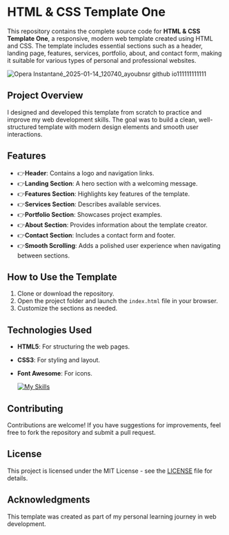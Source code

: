 # HTML & CSS Template One

This repository contains the complete source code for **HTML & CSS Template One**, a responsive, modern web template created using HTML and CSS. The template includes essential sections such as a header, landing page, features, services, portfolio, about, and contact form, making it suitable for various types of personal and professional websites.

![Opera Instantané_2025-01-14_120740_ayoubnsr github io111111111111](https://github.com/user-attachments/assets/6d5bf15f-581f-4125-bb0d-354848943d6f)

## Project Overview
I designed and developed this template from scratch to practice and improve my web development skills. The goal was to build a clean, well-structured template with modern design elements and smooth user interactions.

## Features
- 👉**Header**: Contains a logo and navigation links.
- 👉**Landing Section**: A hero section with a welcoming message.
- 👉**Features Section**: Highlights key features of the template.
- 👉**Services Section**: Describes available services.
- 👉**Portfolio Section**: Showcases project examples.
- 👉**About Section**: Provides information about the template creator.
- 👉**Contact Section**: Includes a contact form and footer.
- 👉**Smooth Scrolling**: Adds a polished user experience when navigating between sections.

## How to Use the Template
1. Clone or download the repository.
2. Open the project folder and launch the `index.html` file in your browser.
3. Customize the sections as needed.

## Technologies Used
- **HTML5**: For structuring the web pages.
- **CSS3**: For styling and layout.
- **Font Awesome**: For icons.

  [![My Skills](https://skillicons.dev/icons?i=html,css)](https://skillicons.dev)

## Contributing
Contributions are welcome! If you have suggestions for improvements, feel free to fork the repository and submit a pull request.

## License
This project is licensed under the MIT License - see the [LICENSE](LICENSE) file for details.

## Acknowledgments
This template was created as part of my personal learning journey in web development.

